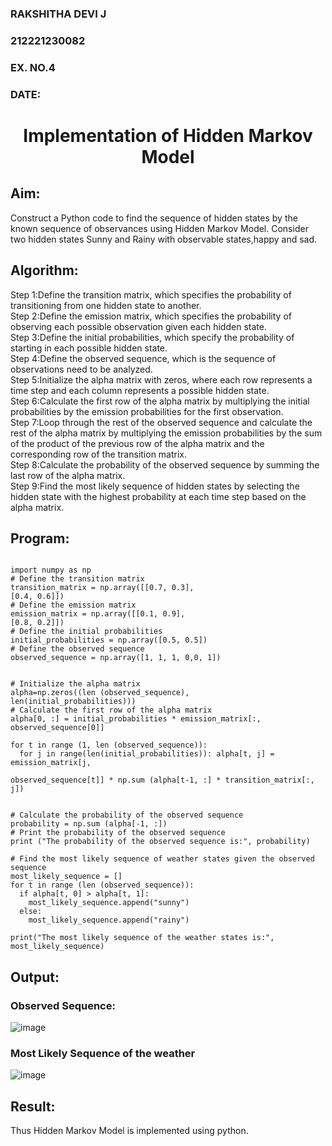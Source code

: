 <H3>RAKSHITHA DEVI J</H3>
<H3>212221230082</H3>
<H3>EX. NO.4</H3>
<H3>DATE:</H3>
<H1 ALIGN =CENTER> Implementation of Hidden Markov Model</H1>

## Aim: 
Construct a Python code to find the sequence of hidden states by the known sequence of observances using Hidden Markov Model. Consider two hidden states Sunny and Rainy with observable states,happy and sad.

## Algorithm:

Step 1:Define the transition matrix, which specifies the probability of transitioning from  one hidden state to another.<br>
Step 2:Define the emission matrix, which specifies the probability of observing each possible observation given each hidden state.<br>
Step 3:Define the initial probabilities, which specify the probability of starting in each possible hidden state.<br>
Step 4:Define the observed sequence, which is the sequence of observations need to  be analyzed.<br>
Step 5:Initialize the alpha matrix with zeros, where each row represents a time step and each column represents a possible hidden state.<br>
Step 6:Calculate the first row of the alpha matrix by multiplying the initial  probabilities by the emission probabilities for the first observation.<br>
Step 7:Loop through the rest of the observed sequence and calculate the rest of the alpha matrix by multiplying the emission probabilities by the sum of the product of 
       the previous row of the alpha matrix and the corresponding row of the transition matrix.<br>
Step 8:Calculate the probability of the observed sequence by summing the last row of the alpha matrix.<br>
Step 9:Find the most likely sequence of hidden states by selecting the hidden state with the highest probability at each time step based on the alpha matrix.<br>

## Program:
```

import numpy as np
# Define the transition matrix
transition_matrix = np.array([[0.7, 0.3],
[0.4, 0.6]])
# Define the emission matrix
emission_matrix = np.array([[0.1, 0.9],
[0.8, 0.2]])
# Define the initial probabilities 
initial_probabilities = np.array([0.5, 0.5])
# Define the observed sequence
observed_sequence = np.array([1, 1, 1, 0,0, 1])


# Initialize the alpha matrix
alpha=np.zeros((len (observed_sequence),
len(initial_probabilities)))
# Calculate the first row of the alpha matrix 
alpha[0, :] = initial_probabilities * emission_matrix[:, observed_sequence[0]]

for t in range (1, len (observed_sequence)): 
  for j in range(len(initial_probabilities)): alpha[t, j] = emission_matrix[j,
                                                                            observed_sequence[t]] * np.sum (alpha[t-1, :] * transition_matrix[:, j])

                                                        
# Calculate the probability of the observed sequence 
probability = np.sum (alpha[-1, :])
# Print the probability of the observed sequence 
print ("The probability of the observed sequence is:", probability)

# Find the most likely sequence of weather states given the observed sequence
most_likely_sequence = []
for t in range (len (observed_sequence)):
  if alpha[t, 0] > alpha[t, 1]:
    most_likely_sequence.append("sunny")
  else:
    most_likely_sequence.append("rainy")

print("The most likely sequence of the weather states is:", most_likely_sequence)
```

## Output:
### Observed Sequence:
![image](https://github.com/Rakshithadevi/Ex-4--AAI/assets/94165326/03171834-b88c-4204-9873-053939f2eb48)
### Most Likely Sequence of the weather
![image](https://github.com/Rakshithadevi/Ex-4--AAI/assets/94165326/a2b4688d-eb42-45f5-8373-f0a458980bcb)

## Result:
Thus Hidden Markov Model is implemented using python.

